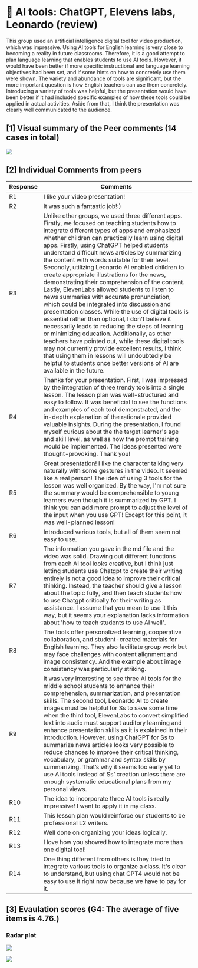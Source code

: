 # 💙 AI tools: ChatGPT, Elevens labs, Leonardo (review)

This group used an artificial intelligence digital tool for video production, which was impressive. Using AI tools for English learning is very close to becoming a reality in future classrooms. Therefore, it is a good attempt to plan language learning that enables students to use AI tools. However, it would have been better if more specific instructional and language learning objectives had been set, and if some hints on how to concretely use them were shown. The variety and abundance of tools are significant, but the more important question is how English teachers can use them concretely. Introducing a variety of tools was helpful, but the presentation would have been better if it had included specific examples of how these tools could be applied in actual activities. Aside from that, I think the presentation was clearly well communicated to the audience.

## [1] Visual summary of the Peer comments (14 cases in total)

![](https://github.com/MK316/Spring2024/blob/main/DLTESOL/project/WCG4.png)

## [2] Individual Comments from peers

|Response	|Comments|
|--|--|
|R1| I like your video presentation!|
|R2	|It was such a fantastic job!:) |
|R3	|Unlike other groups, we used three different apps. Firstly, we focused on teaching students how to integrate different types of apps and emphasized whether children can practically learn using digital apps. Firstly, using ChatGPT helped students understand difficult news articles by summarizing the content with words suitable for their level. Secondly, utilizing Leonardo AI enabled children to create appropriate illustrations for the news, demonstrating their comprehension of the content. Lastly, ElevenLabs allowed students to listen to news summaries with accurate pronunciation, which could be integrated into discussion and presentation classes. While the use of digital tools is essential rather than optional, I don't believe it necessarily leads to reducing the steps of learning or minimizing education. Additionally, as other teachers have pointed out, while these digital tools may not currently provide excellent results, I think that using them in lessons will undoubtedly be helpful to students once better versions of AI are available in the future.|
|R4|Thanks for your presentation. First, I was impressed by the integration of three trendy tools into a single lesson. The lesson plan was well-structured and easy to follow. It was beneficial to see the functions and examples of each tool demonstrated, and the in-depth explanation of the rationale provided valuable insights. During the presentation, I found myself curious about the the target learner's age and skill level, as well as how the prompt training would be implemented. The ideas presented were thought-provoking. Thank you!|
|R5	|Great presentation! I like the character talking very naturally with some gestures in the video. It seemed like a real person! The idea of using 3 tools for the lesson was well organized. By the way, I'm not sure the summary would be comprehensible to young learners even though it is summarized by GPT. I think you can add more prompt to adjust the level of the input when you use GPT! Except for this point, it was well-planned lesson!|
|R6	|Introduced various tools, but all of them seem not easy to use.|
|R7	|The information you gave in the md file and the video was solid. Drawing out different functions from each AI tool looks creative, but I think just letting students use Chatgpt to create their writing entirely is not a good idea to improve their critical thinking. Instead, the teacher should give a lesson about the topic fully, and then teach students how to use Chatgpt critically for their writing as assistance. I assume that you mean to use it this way, but it seems your explanation lacks information about 'how to teach students to use AI well'.|
|R8	|The tools offer personalized learning, cooperative collaboration, and student-created materials for English learning. They also facilitate group work but may face challenges with content alignment and image consistency. And the example about image consistency was particularly striking.|
|R9	|It was very interesting to see three AI tools for the middle school students to enhance their comprehension, summarization, and presentation skills. The second tool, Leonardo AI to create images must be helpful for Ss to save some time when the third tool, ElevenLabs to convert simplified text into audio must support auditory learning and enhance presentation skills as it is explained in their introduction. However, using ChatGPT for Ss to summarize news articles looks very possible to reduce chances to improve their critical thinking, vocabulary, or grammar and syntax skills by summarizing. That’s why it seems too early yet to use AI tools instead of Ss’ creation unless there are enough systematic educational plans from my personal views.|
|R10|The idea to incorporate three AI tools is really impressive! I want to apply it in my class.	|
|R11|This lesson plan would reinforce our students to be professional L2 writers.	|
|R12|	Well done on organizing your ideas logically.|
|R13|I love how you showed how to integrate more than one digital tool!	|
|R14|One thing different from others is they tried to integrate various tools to organize a class. It's clear to understand, but using chat GPT4 would not be easy to use it right now because we have to pay for it.	|

## [3] Evaulation scores (G4: The average of five items is 4.76.)

### Radar plot
![](https://github.com/MK316/Spring2024/blob/main/DLTESOL/data/radar-total.png)

![](https://github.com/MK316/Spring2024/blob/main/DLTESOL/data/radar-G4.png)


